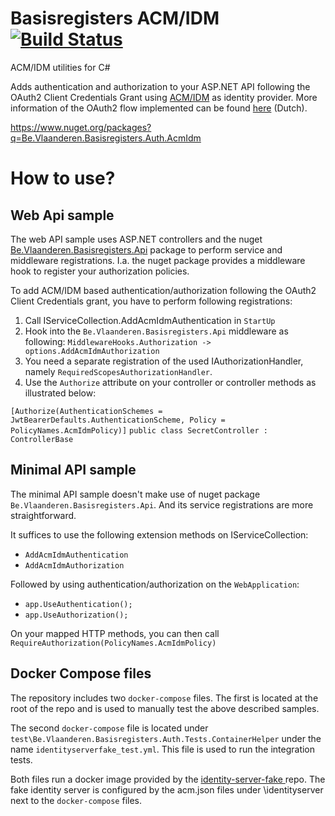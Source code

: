 # Basisregisters ACM/IDM [![Build Status](https://github.com/Informatievlaanderen/basisregisters-acmidm/workflows/Build/badge.svg)](https://github.com/Informatievlaanderen/basisregisters-acmidm/actions)
ACM/IDM utilities for C#

Adds authentication and authorization to your ASP.NET API following the OAuth2 Client Credentials Grant using [ACM/IDM](https://overheid.vlaanderen.be/acm/idm-standaard-aansluitingsproces) as identity provider. 
More information of the OAuth2 flow implemented can be found [here](https://authenticatie.vlaanderen.be/docs/beveiligen-van-api/oauth-rest/rest-server2server/) (Dutch). 

https://www.nuget.org/packages?q=Be.Vlaanderen.Basisregisters.Auth.AcmIdm

# How to use?

## Web Api sample
The web API sample uses ASP.NET controllers and the nuget [Be.Vlaanderen.Basisregisters.Api](https://github.com/Informatievlaanderen/api) package to perform service and middleware registrations. 
I.a. the nuget package provides a middleware hook to register your authorization policies.

To add ACM/IDM based authentication/authorization following the OAuth2 Client Credentials grant, you have to perform following registrations:

1. Call IServiceCollection.AddAcmIdmAuthentication in `StartUp`
2. Hook into the `Be.Vlaanderen.Basisregisters.Api` middleware as following: `MiddlewareHooks.Authorization -> options.AddAcmIdmAuthorization`
3. You need a separate registration of the used IAuthorizationHandler, namely `RequiredScopesAuthorizationHandler`.
4. Use the `Authorize` attribute on your controller or controller methods as illustrated below:

`[Authorize(AuthenticationSchemes = JwtBearerDefaults.AuthenticationScheme, Policy = PolicyNames.AcmIdmPolicy)]`
`public class SecretController : ControllerBase`

## Minimal API sample
The minimal API sample doesn't make use of nuget package `Be.Vlaanderen.Basisregisters.Api`. And its service registrations are more straightforward.

It suffices to use the following extension methods on IServiceCollection:
  * `AddAcmIdmAuthentication`
  * `AddAcmIdmAuthorization`

Followed by using authentication/authorization on the `WebApplication`:

* `app.UseAuthentication();`
* `app.UseAuthorization();`

On your mapped HTTP methods, you can then call `RequireAuthorization(PolicyNames.AcmIdmPolicy)`

## Docker Compose files

The repository includes two `docker-compose` files. The first is located at the root of the repo and is used to manually test the above described samples. 

The second `docker-compose` file is located under `test\Be.Vlaanderen.Basisregisters.Auth.Tests.ContainerHelper` under the name `identityserverfake_test.yml`. This file is used to run the integration tests. 

Both files run a docker image provided by the [identity-server-fake
](https://github.com/Informatievlaanderen/identity-server-fake) repo. The fake identity server is configured by the acm.json files under \identityserver next to the `docker-compose` files.
